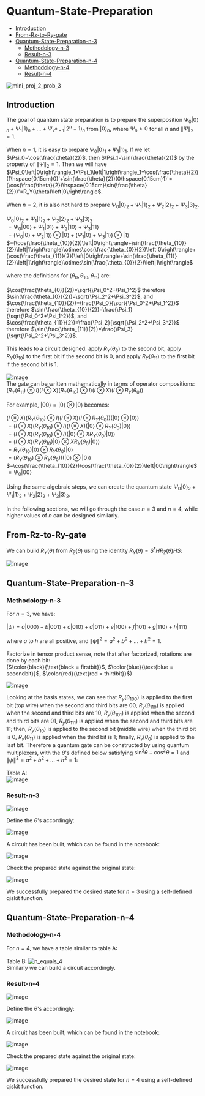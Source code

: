 # Quantum-State-Preparation

- [Introduction](#introduction)
- [From-Rz-to-Ry-gate](#from-rz-to-ry-gate)
- [Quantum-State-Preparation-n-3](#quantum-state-preparation-n-3)
  - [Methodology-n-3](#methodology-n-3)
  - [Result-n-3](#result-n-3)
- [Quantum-State-Preparation-n-4](#quantum-state-preparation-n-4)
  - [Methodology-n-4](#methodology-n-4)
  - [Result-n-4](#result-n-4)

![mini_proj_2_prob_3](https://drive.google.com/uc?id=1Xu7kYVS-crI-6B2owX6AD7acjgkoOxl4)

## Introduction

The goal of quantum state preparation is to prepare the superposition $\Psi_0\left|0\right\rangle_n+\Psi_1\left|1\right\rangle_n+...+\Psi_{2^n-1}\left|2^n-1\right\rangle_n$ from $\left|0\right\rangle_n$, where $\Psi_n>0$ for all $n$ and $\lVert\Psi\rVert_2=1$.\
\
When $n=1$, it is easy to prepare $\Psi_0\left|0\right\rangle_1+\Psi_1\left|1\right\rangle_1$. If we let $\Psi_0=\cos(\frac{\theta}{2})$, then $\Psi_1=\sin(\frac{\theta}{2})$ by the property of $\lVert\Psi\rVert_2=1$. Then we will have $\Psi_0\left|0\right\rangle_1+\Psi_1\left|1\right\rangle_1=\cos(\frac{\theta}{2})(1\hspace{0.15cm}0)'+\sin(\frac{\theta}{2})(0\hspace{0.15cm}1)'=(\cos(\frac{\theta}{2})\hspace{0.15cm}\sin(\frac{\theta}{2}))'=R_Y(\theta)\left|0\right\rangle$.\
\
When $n=2$, it is also not hard to prepare $\Psi_0\left|0\right\rangle_2+\Psi_1\left|1\right\rangle_2+\Psi_2\left|2\right\rangle_2+\Psi_3\left|3\right\rangle_2$.\
\
$\Psi_0\left|0\right\rangle_2+\Psi_1\left|1\right\rangle_2+\Psi_2\left|2\right\rangle_2+\Psi_3\left|3\right\rangle_2$\
$=\Psi_0\left|00\right\rangle+\Psi_1\left|01\right\rangle+\Psi_2\left|10\right\rangle+\Psi_3\left|11\right\rangle$\
$=(\Psi_0\left|0\right\rangle+\Psi_2\left|1\right\rangle)\otimes\left|0\right\rangle+(\Psi_1\left|0\right\rangle+\Psi_3\left|1\right\rangle)\otimes\left|1\right\rangle$\
$=(\cos(\frac{\theta_{10}}{2})\left|0\right\rangle+\sin(\frac{\theta_{10}}{2})\left|1\right\rangle)\otimes\cos(\frac{\theta_{0}}{2})\left|0\right\rangle+(\cos(\frac{\theta_{11}}{2})\left|0\right\rangle+\sin(\frac{\theta_{11}}{2})\left|1\right\rangle)\otimes\sin(\frac{\theta_{0}}{2})\left|1\right\rangle$\
\
where the definitions for $(\theta_{0},\theta_{10},\theta_{11})$ are:\
\
$\cos(\frac{\theta_{0}}{2})=\sqrt{\Psi_0^2+\Psi_1^2}$ therefore $\sin(\frac{\theta_{0}}{2})=\sqrt{\Psi_2^2+\Psi_3^2}$, and\
$\cos(\frac{\theta_{10}}{2})=\frac{\Psi_0}{\sqrt{\Psi_0^2+\Psi_1^2}}$ therefore $\sin(\frac{\theta_{10}}{2})=\frac{\Psi_1}{\sqrt{\Psi_0^2+\Psi_1^2}}$, and\
$\cos(\frac{\theta_{11}}{2})=\frac{\Psi_2}{\sqrt{\Psi_2^2+\Psi_3^2}}$ therefore $\sin(\frac{\theta_{11}}{2})=\frac{\Psi_3}{\sqrt{\Psi_2^2+\Psi_3^2}}$.\
\
This leads to a circuit designed: apply $R_Y(\theta_0)$ to the second bit, apply $R_Y(\theta_{10})$ to the first bit if the second bit is $0$, and apply $R_Y(\theta_{11})$ to the first bit if the second bit is $1$.\
\
![image](https://github.com/user-attachments/assets/e7603e16-9344-4815-9bdd-14a42a87760f)
\
The gate can be written mathematically in terms of operator compositions:\
$(R_Y(\theta_11)\otimes I)(I\otimes X)(R_Y(\theta_10)\otimes I)(I\otimes X)(I\otimes R_Y(\theta_0))$\
\
For example, $\left|00\right\rangle=\left|0\right\rangle\otimes\left|0\right\rangle$ becomes:\
\
$(I\otimes X)(R_Y(\theta_{10})\otimes I)(I\otimes X)(I\otimes R_Y(\theta_0))(\left|0\right\rangle\otimes\left|0\right\rangle)$\
$=(I\otimes X)(R_Y(\theta_{10})\otimes I)(I\otimes X)(\left|0\right\rangle\otimes R_Y(\theta_0)\left|0\right\rangle)$\
$=(I\otimes X)(R_Y(\theta_{10})\otimes I)(\left|0\right\rangle\otimes XR_Y(\theta_0)\left|0\right\rangle)$\
$=(I\otimes X)(R_Y(\theta_{10})\left|0\right\rangle\otimes XR_Y(\theta_0)\left|0\right\rangle)$\
$=R_Y(\theta_{10})\left|0\right\rangle\otimes R_Y(\theta_0)\left|0\right\rangle$\
$=(R_Y(\theta_{10})\otimes R_Y(\theta_0))(\left|0\right\rangle\otimes\left|0\right\rangle)$\
$=\cos(\frac{\theta_{10}}{2})\cos(\frac{\theta_{0}}{2})\left|00\right\rangle$\
$=\Psi_0\left|00\right\rangle$\
\
Using the same algebraic steps, we can create the quantum state $\Psi_0\left|0\right\rangle_2+\Psi_1\left|1\right\rangle_2+\Psi_2\left|2\right\rangle_2+\Psi_3\left|3\right\rangle_2$.\
\
In the following sections, we will go through the case $n=3$ and $n=4$, while higher values of $n$ can be designed similarly.

## From-Rz-to-Ry-gate

We can build $R_Y(\theta)$ from $R_Z(\theta)$ using the identity $R_Y(\theta)=S^\dagger HR_Z(\theta)HS$:

![image](https://github.com/user-attachments/assets/8b1d9c8e-5f29-43d1-a706-aef4477c3e6e)


## Quantum-State-Preparation-n-3

### Methodology-n-3

For $n=3$, we have:\
\
$\left| \psi \right\rangle=a\left|000\right\rangle+b\left|001\right\rangle+c\left|010\right\rangle+d\left|011\right\rangle+e\left|100\right\rangle+f\left|101\right\rangle+g\left|110\right\rangle+h\left|111\right\rangle$\
\
where $a$ to $h$ are all positive, and $\lVert\psi\rVert^2=a^2+b^2+...+h^2=1$.\
\
Factorize in tensor product sense, note that after factorized, rotations are done by each bit:\
($\color{black}{\text{black = firstbit}}$, $\color{blue}{\text{blue = secondbit}}$, $\color{red}{\text{red = thirdbit}}$)

![image](https://github.com/user-attachments/assets/3795cfbd-e14d-4d03-b240-774a421ed29d)

Looking at the basis states, we can see that $R_y(\theta_{100})$ is applied to the first bit (top wire) when the second and third bits are $00$, $R_y(\theta_{110})$ is applied when the second and third bits are $10$, $R_y(\theta_{101})$ is applied when the second and third bits are $01$, $R_y(\theta_{111})$ is applied when the second and third bits are $11$; then, $R_y(\theta_{10})$ is applied to the second bit (middle wire) when the third bit is $0$, $R_y(\theta_{11})$ is applied when the third bit is $1$; finally, $R_y(\theta_0)$ is applied to the last bit. Therefore a quantum gate can be constructed by using quantum multiplexers, with the $\theta$'s defined below satisfying $\sin^2\theta+\cos^2\theta=1$ and $\lVert\psi\rVert^2=a^2+b^2+...+h^2=1$:\
\
Table A:\
![image](https://github.com/user-attachments/assets/8011164c-f409-4c11-a8e0-e10d8ce4a594)

### Result-n-3

![image](https://github.com/user-attachments/assets/ccfcbccd-67a0-447e-a043-1d96a19da2fb)

Define the $\theta$'s accordingly:

![image](https://github.com/user-attachments/assets/ba828762-4142-4f8e-96b0-b7379e18868b)

A circuit has been built, which can be found in the notebook:

![image](https://github.com/user-attachments/assets/61f1166a-8e65-4750-a768-c34751ef44fb)

Check the prepared state against the original state:

![image](https://github.com/user-attachments/assets/a440ccff-e3e0-4955-9a37-e407480e5739)

We successfully prepared the desired state for $n=3$ using a self-defined qiskit function.

## Quantum-State-Preparation-n-4

### Methodology-n-4

For $n=4$, we have a table similar to table A:\
\
Table B:
![n_equals_4](https://drive.google.com/uc?id=1oToStd8b5iZq6RhwlEky_G91JA2POcFI)
\
Similarly we can build a circuit accordingly.

### Result-n-4

![image](https://github.com/user-attachments/assets/9a740885-da33-4ae9-8c65-cbb650b3fda5)

Define the $\theta$'s accordingly:

![image](https://github.com/user-attachments/assets/3c438bb9-2a35-428a-9d58-8579e4284fe0)

A circuit has been built, which can be found in the notebook:

![image](https://github.com/user-attachments/assets/ed4635ce-b2e0-444a-ba66-2bf64ecbd1b7)

Check the prepared state against the original state:

![image](https://github.com/user-attachments/assets/0f018c27-3047-4fdf-b4fe-6a72b1b4e121)

We successfully prepared the desired state for $n=4$ using a self-defined qiskit function.


